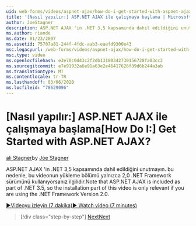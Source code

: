 ```yaml
---
uid: web-forms/videos/aspnet-ajax/how-do-i-get-started-with-aspnet-ajax
title: '[Nasıl yapılır:] ASP.NET AJAX ile çalışmaya başlama | Microsoft Docs'
author: JoeStagner
description: ASP.NET AJAX 'ın .NET 3,5 kapsamında dahil edildiğini unutmayın. bu nedenle, bu videonun yükleme bölümü yalnızca .NET Framework sürüm 2 kullanıyorsanız ilgilidir...
ms.author: riande
ms.date: 01/23/2007
ms.assetid: 75707a81-244f-4fdc-aab3-eaefd9300e43
msc.legacyurl: /web-forms/videos/aspnet-ajax/how-do-i-get-started-with-aspnet-ajax
msc.type: video
ms.openlocfilehash: e3e70c0d43c2f2db13180342730156728fa03cc2
ms.sourcegitcommit: e7e91932a6e91a63e2e46417626f39d6b244a3ab
ms.translationtype: MT
ms.contentlocale: tr-TR
ms.lasthandoff: 03/06/2020
ms.locfileid: "78629096"
---
```

# <a name="how-do-i-get-started-with-aspnet-ajax"></a><span data-ttu-id="a3b16-104">[Nasıl yapılır:] ASP.NET AJAX ile çalışmaya başlama</span><span class="sxs-lookup"><span data-stu-id="a3b16-104">[How Do I:] Get Started with ASP.NET AJAX?</span></span>

<span data-ttu-id="a3b16-105">[ali Stagner](https://github.com/JoeStagner)</span><span class="sxs-lookup"><span data-stu-id="a3b16-105">by [Joe Stagner](https://github.com/JoeStagner)</span></span>

<span data-ttu-id="a3b16-106">ASP.NET AJAX 'in .NET 3,5 kapsamında dahil edildiğini unutmayın. bu nedenle, bu videonun yükleme bölümü yalnızca 2,0 .NET Framework sürümünü kullanıyorsanız ilgilidir.</span><span class="sxs-lookup"><span data-stu-id="a3b16-106">Note that ASP.NET AJAX is included as part of .NET 3.5, so the installation part of this video is only relevant if you are using the .NET Framework Version 2.0.</span></span>

[<span data-ttu-id="a3b16-107">&#9654;Videoyu izleyin (7 dakika)</span><span class="sxs-lookup"><span data-stu-id="a3b16-107">&#9654; Watch video (7 minutes)</span></span>](https://channel9.msdn.com/Blogs/ASP-NET-Site-Videos/how-do-i-get-started-with-aspnet-ajax)

> [!div class="step-by-step"]
> [<span data-ttu-id="a3b16-108">Next</span><span class="sxs-lookup"><span data-stu-id="a3b16-108">Next</span></span>](how-do-i-implement-dynamic-partial-page-updates-with-aspnet-ajax.md)
